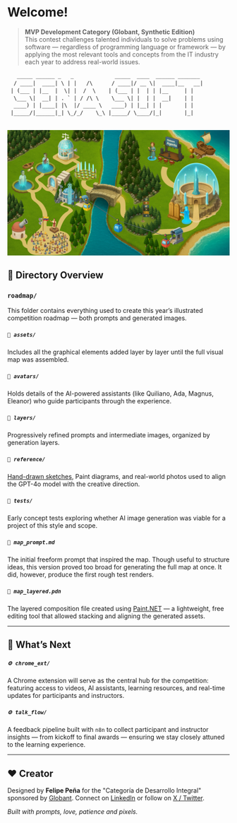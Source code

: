 # Welcome!
> 
> **MVP Development Category (Globant, Synthetic Edition)**<br>
> This contest challenges talented individuals to solve problems using software — regardless of programming language or framework — by applying the most relevant tools and concepts from the IT industry each year to address real-world issues.

```txt
   _____ ______ _   _             _____  ____  ______ _______ 
  / ____|  ____| \ | |   /\      / ____|/ __ \|  ____|__   __|
 | (___ | |__  |  \| |  /  \    | (___ | |  | | |__     | |   
  \___ \|  __| | . ` | / /\ \    \___ \| |  | |  __|    | |   
  ____) | |____| |\  |/ ____ \   ____) | |__| | |       | |   
 |_____/|______|_| \_/_/    \_\ |_____/ \____/|_|       |_|   
                                                              
```
![Competition Roadmap](roadmap/layers/generated_layer17.png)

## 📁 Directory Overview
### `roadmap/`  
This folder contains everything used to create this year’s illustrated competition roadmap — both prompts and generated images.
##### `📁 assets/`  
Includes all the graphical elements added layer by layer until the full visual map was assembled.
##### `📁 avatars/`  
Holds details of the AI-powered assistants (like Quiliano, Ada, Magnus, Eleanor) who guide participants through the experience.
##### `📁 layers/`  
Progressively refined prompts and intermediate images, organized by generation layers.
##### `📁 reference/`  
[Hand-drawn sketches](https://github.com/fepecas/sena-soft-2025/blob/main/roadmap/reference/photo_whiteboard_step6.jpg), Paint diagrams, and real-world photos used to align the GPT-4o model with the creative direction.
##### `📁 tests/`  
Early concept tests exploring whether AI image generation was viable for a project of this style and scope.
##### `📄 map_prompt.md`  
The initial freeform prompt that inspired the map. Though useful to structure ideas, this version proved too broad for generating the full map at once. It did, however, produce the first rough test renders.
##### `🎨 map_layered.pdn`  
The layered composition file created using [Paint.NET](https://www.getpaint.net/) — a lightweight, free editing tool that allowed stacking and aligning the generated assets.

---
## 🔮 What’s Next
##### `⚙️ chrome_ext/`  
A Chrome extension will serve as the central hub for the competition: featuring access to videos, AI assistants, learning resources, and real-time updates for participants and instructors.
##### `⚙️ talk_flow/`  
A feedback pipeline built with `n8n` to collect participant and instructor insights — from kickoff to final awards — ensuring we stay closely attuned to the learning experience.

---
## ❤️ Creator
Designed by **Felipe Peña** for the "Categoría de Desarrollo Integral" sponsored by [Globant](https://www.globant.com/es).
Connect on [LinkedIn](https://www.linkedin.com/in/fepecas/) or follow on [X / Twitter](https://x.com/fepecas).

_Built with prompts, love, patience and pixels._

